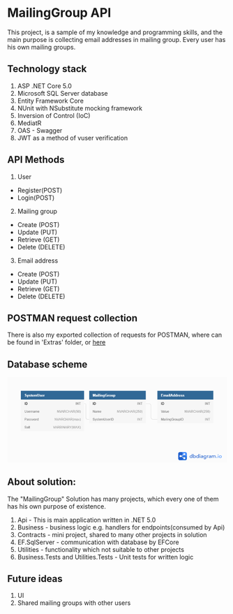 # MailingGroup API
This project, is a sample of my knowledge and programming skills, and the main purpose is collecting email addresses in mailing group. Every user has his own mailing groups.

## Technology stack
1. ASP .NET Core 5.0
2. Microsoft SQL Server database
3. Entity Framework Core
4. NUnit with NSubstitute mocking framework
5. Inversion of Control (IoC)
6. MediatR
7. OAS - Swagger
8. JWT as a method of vuser verification

## API Methods
1. User
- Register(POST)
- Login(POST)

2. Mailing group
- Create (POST)
- Update (PUT)
- Retrieve (GET)
- Delete (DELETE)

3. Email address
- Create (POST)
- Update (PUT)
- Retrieve (GET)
- Delete (DELETE)

## POSTMAN request collection
There is also my exported collection of requests for POSTMAN, where can be found in 'Extras' folder, or [here](https://github.com/mhalas/MailingGroup/blob/master/Extras/Mailing%20Group%20Api.postman_collection.json)

## Database scheme
![Database scheme](https://github.com/mhalas/MailingGroup/blob/master/Extras/MailingGroupDatabaseScheme.png?raw=true)

## About solution:
The "MailingGroup" Solution has many projects, which every one of them has his own purpose of existence.
1. Api - This is main application written in .NET 5.0
2. Business - business logic e.g. handlers for endpoints(consumed by Api)
3. Contracts - mini project, shared to many other projects in solution
4. EF.SqlServer - communication with database by EFCore
5. Utilities - functionality which not suitable to other projects
6. Business.Tests and Utilities.Tests - Unit tests for written logic

## Future ideas
1. UI
2. Shared mailing groups with other users

